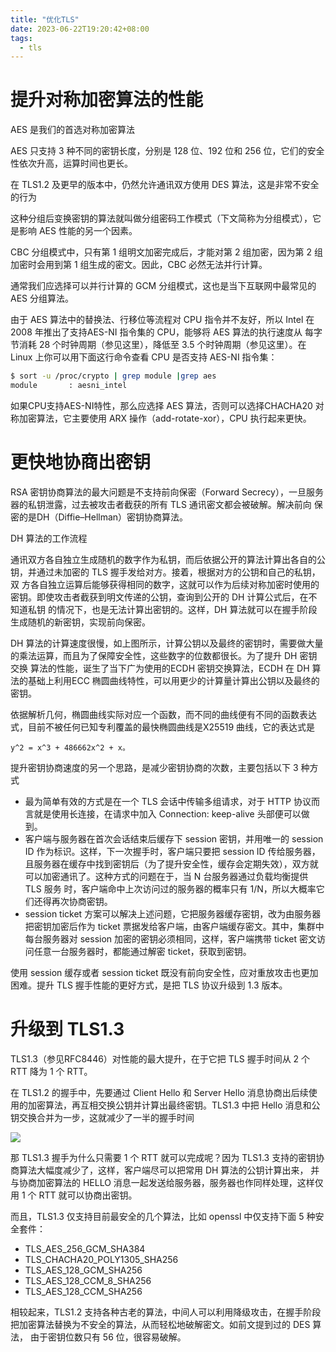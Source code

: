 ```yaml
---
title: "优化TLS"
date: 2023-06-22T19:20:42+08:00
tags:
  - tls
---
```


# 提升对称加密算法的性能

AES 是我们的首选对称加密算法

AES 只支持 3 种不同的密钥长度，分别是 128 位、192 位和 256 位，它们的安全性依次升高，运算时间也更长。

在 TLS1.2 及更早的版本中，仍然允许通讯双方使用 DES 算法，这是非常不安全的行为

这种分组后变换密钥的算法就叫做分组密码工作模式（下文简称为分组模式），它是影响 AES 性能的另一个因素。

CBC 分组模式中，只有第 1 组明文加密完成后，才能对第 2 组加密，因为第 2 组加密时会用到第 1 组生成的密文。因此，CBC 必然无法并行计算。

通常我们应选择可以并行计算的 GCM 分组模式，这也是当下互联网中最常见的 AES 分组算法。

由于 AES 算法中的替换法、行移位等流程对 CPU 指令并不友好，所以 Intel 在 2008 年推出了支持AES-NI 指令集的 CPU，能够将 AES 算法的执行速度从
每字节消耗 28 个时钟周期（参见这里），降低至 3.5 个时钟周期（参见这里）。在 Linux 上你可以用下面这行命令查看 CPU 是否支持 AES-NI 指令集：

```bash
$ sort -u /proc/crypto | grep module |grep aes
module       : aesni_intel
```

如果CPU支持AES-NI特性，那么应选择 AES 算法，否则可以选择CHACHA20 对称加密算法，它主要使用 ARX 操作（add-rotate-xor），CPU 执行起来更快。

# 更快地协商出密钥

RSA 密钥协商算法的最大问题是不支持前向保密（Forward Secrecy），一旦服务器的私钥泄露，过去被攻击者截获的所有 TLS 通讯密文都会被破解。解决前向
保密的是DH（Diffie–Hellman）密钥协商算法。

DH 算法的工作流程

通讯双方各自独立生成随机的数字作为私钥，而后依据公开的算法计算出各自的公钥，并通过未加密的 TLS 握手发给对方。接着，根据对方的公钥和自己的私钥，双
方各自独立运算后能够获得相同的数字，这就可以作为后续对称加密时使用的密钥。即使攻击者截获到明文传递的公钥，查询到公开的 DH 计算公式后，在不知道私钥
的情况下，也是无法计算出密钥的。这样，DH 算法就可以在握手阶段生成随机的新密钥，实现前向保密。

DH 算法的计算速度很慢，如上图所示，计算公钥以及最终的密钥时，需要做大量的乘法运算，而且为了保障安全性，这些数字的位数都很长。为了提升 DH 密钥交换
算法的性能，诞生了当下广为使用的ECDH 密钥交换算法，ECDH 在 DH 算法的基础上利用ECC 椭圆曲线特性，可以用更少的计算量计算出公钥以及最终的密钥。

依据解析几何，椭圆曲线实际对应一个函数，而不同的曲线便有不同的函数表达式，目前不被任何已知专利覆盖的最快椭圆曲线是X25519 曲线，它的表达式是

```
y^2 = x^3 + 486662x^2 + x。
```

提升密钥协商速度的另一个思路，是减少密钥协商的次数，主要包括以下 3 种方式

- 最为简单有效的方式是在一个 TLS 会话中传输多组请求，对于 HTTP 协议而言就是使用长连接，在请求中加入 Connection: keep-alive 头部便可以做到。
- 客户端与服务器在首次会话结束后缓存下 session 密钥，并用唯一的 session ID 作为标识。这样，下一次握手时，客户端只要把 session ID 传给服务器，
  且服务器在缓存中找到密钥后（为了提升安全性，缓存会定期失效），双方就可以加密通讯了。这种方式的问题在于，当 N 台服务器通过负载均衡提供 TLS 服务
  时，客户端命中上次访问过的服务器的概率只有 1/N，所以大概率它们还得再次协商密钥。
- session ticket 方案可以解决上述问题，它把服务器缓存密钥，改为由服务器把密钥加密后作为 ticket 票据发给客户端，由客户端缓存密文。其中，集群中
  每台服务器对 session 加密的密钥必须相同，这样，客户端携带 ticket 密文访问任意一台服务器时，都能通过解密 ticket，获取到密钥。

使用 session 缓存或者 session ticket 既没有前向安全性，应对重放攻击也更加困难。提升 TLS 握手性能的更好方式，是把 TLS 协议升级到 1.3 版本。

# 升级到 TLS1.3

TLS1.3（参见RFC8446）对性能的最大提升，在于它把 TLS 握手时间从 2 个 RTT 降为 1 个 RTT。

在 TLS1.2 的握手中，先要通过 Client Hello 和 Server Hello 消息协商出后续使用的加密算法，再互相交换公钥并计算出最终密钥。TLS1.3 中把
Hello 消息和公钥交换合并为一步，这就减少了一半的握手时间

![](https://www.ssl2buy.com/wp-content/uploads/2018/08/ssl2buy-tls12-13.jpg)

那 TLS1.3 握手为什么只需要 1 个 RTT 就可以完成呢？因为 TLS1.3 支持的密钥协商算法大幅度减少了，这样，客户端尽可以把常用 DH 算法的公钥计算出来，
并与协商加密算法的 HELLO 消息一起发送给服务器，服务器也作同样处理，这样仅用 1 个 RTT 就可以协商出密钥。

而且，TLS1.3 仅支持目前最安全的几个算法，比如 openssl 中仅支持下面 5 种安全套件：

- TLS_AES_256_GCM_SHA384
- TLS_CHACHA20_POLY1305_SHA256
- TLS_AES_128_GCM_SHA256
- TLS_AES_128_CCM_8_SHA256
- TLS_AES_128_CCM_SHA256

相较起来，TLS1.2 支持各种古老的算法，中间人可以利用降级攻击，在握手阶段把加密算法替换为不安全的算法，从而轻松地破解密文。如前文提到过的 DES 算法，
由于密钥位数只有 56 位，很容易破解。
